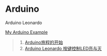 # Arduino
Arduino Leonardo

[My Arduino Example](http://ooou6mjma.bkt.clouddn.com/My%20Arduino%20Example.pdf)

> 1. [Arduino旅程的开始](https://blog.csdn.net/bitezijie/article/details/24136257)
> 2. [Arduino Leonardo 按键控制LED亮与灭](https://blog.csdn.net/bitezijie/article/details/24138307)
